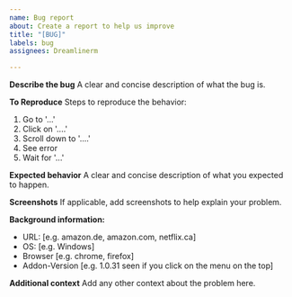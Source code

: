 ```yaml
---
name: Bug report
about: Create a report to help us improve
title: "[BUG]"
labels: bug
assignees: Dreamlinerm

---
```


**Describe the bug**
A clear and concise description of what the bug is.

**To Reproduce**
Steps to reproduce the behavior:
1. Go to '...'
2. Click on '....'
3. Scroll down to '....'
4. See error
5. Wait for '...'

**Expected behavior**
A clear and concise description of what you expected to happen.

**Screenshots**
If applicable, add screenshots to help explain your problem.

**Background information:**
 - URL: [e.g. amazon.de, amazon.com, netflix.ca]
 - OS: [e.g. Windows]
 - Browser [e.g. chrome, firefox]
 - Addon-Version [e.g. 1.0.31 seen if you click on the menu on the top]

**Additional context**
Add any other context about the problem here.
